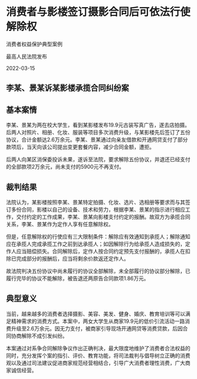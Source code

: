 # 消费者与影楼签订摄影合同后可依法行使解除权

消费者权益保护典型案例

最高人民法院发布

2022-03-15

## 李某、景某诉某影楼承揽合同纠纷案

## 基本案情

李某、景某为两在校大学生，看到某影楼发布19.9元古装写真广告，遂去店拍摄。后两人对照片、相册、化妆、服装等项目多次消费升级，与某影楼先后签订了五份协议，合计金额达2.6万余元。李某、景某通过向亲友借款和开通网贷支付了部分款项后，当天向该公司提出变更套餐内容，减少合同金额，遭拒。

后两人向某区消保委投诉未果，遂诉至法院，要求解除五份协议，并退还已经支付的全部款项2万余元，尚未支付的5900元不再支付。

## 裁判结果

法院认为，某影楼按照李某、景某特定拍摄、化妆、选片、选相册等要求而与其签订多份合同，影楼以自己的设备、技术和劳力，根据李某、景某的指示进行相应工作，交付约定的工作成果，李某、景某向影楼支付约定的报酬。故双方为承揽合同关系，李某、景某作为定作人享有任意解除权。

但是，任意解除权的行使应有三大限制条件：解除应有效通知到承揽人；解除通知应在承揽人完成承揽工作之前到达承揽人；如因解除行为给承揽人造成损失的，定作人应当赔偿损失。合同解除后，定作人按合同约定预先支付报酬的，承揽人在扣除已完成部分的报酬后，应当将剩余价款返还定作人。

故法院判决五份协议中尚未履行的协议全部解除，未全部履行的协议部分解除，已履行完毕的协议不能解除，被告退还两原告合同款项1.86万元。

## 典型意义

当前，越来越多的消费者选择摄影、美容、美发、健身、婚庆、教育培训等可以满足精神需求的消费方式。本案中，两女大学生从商家19.9元的低价引流活动一路消费升级至2.6万余元。因无力支付，被商家引导现场开通网贷等消费贷款，后因合同协商解除不成引发纠纷。

本案通过对系争合同解除争议作出正确判决，最大限度地维护了消费者合法权益的同时，充分发挥个案的指引、评价、教育功能，将司法裁判与倡导树立正确的消费观以及通过司法建议促进商家规范经营相结合，引导广大消费者理性消费，广大商家诚信经营。
